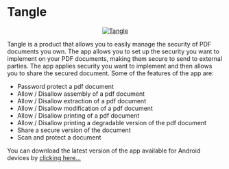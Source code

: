 # Tangle
<div align="center">
<a href="https://github.com/sheldonanthonyio/Tangle/blob/main/Tangle-23-v3.2.apk?raw=true">
  <img src="https://blogger.googleusercontent.com/img/b/R29vZ2xl/AVvXsEgLtlejB5gWLn9A_7x9a6uC1uVJ96f4Zg9LOvUg-HnJoCukQCw2P65bcdiWsb67DYft48grCi2RmO_KjLLxDfpfJINejB9layuYz7tMpfmOXysV22ZEGmgvwwWFPch23pTnYyf_OPAMXOhXSFuk3CYQWRACO-nPM-zK3d2pSVxekqu8gki3k7ngpiK2uw/w640-h480/Tangle1.png" alt="Tangle">
</a>
</div>  

Tangle is a product that allows you to easily manage the security of PDF documents you own. The app allows you to set up the security you want to implement on your PDF documents, making them secure to send to external parties. The app applies security you want to implement and then allows you to share the secured document. Some of the features of the app are:
* Password protect a pdf document 
* Allow / Disallow assembly of a pdf document 
* Allow / Disallow extraction of a pdf document 
* Allow / Disallow modification of a pdf document 
* Allow / Disallow printing of a pdf document 
* Allow / Disallow printing a degradable version of the pdf document 
* Share a secure version of the document 
* Scan and protect a document

You can download the latest version of the app available for Android devices by
<a href="https://github.com/sheldonanthonyio/Tangle/blob/main/Tangle-23-v3.2.apk?raw=true">clicking here...</a>
